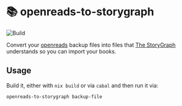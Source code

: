 # 📚 openreads-to-storygraph

![Build](https://github.com/pmiddend/openreads-to-storygraph/actions/workflows/build-with-nix.yaml/badge.svg)

Convert your [openreads](https://github.com/mateusz-bak/openreads) backup files into files that [The StoryGraph](https://www.thestorygraph.com/) understands so you can import your books.

## Usage

Build it, either with `nix build` or via `cabal` and then run it via:

```
openreads-to-storygraph backup-file
```
